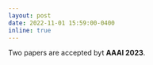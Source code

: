 ```yaml
---
layout: post
date: 2022-11-01 15:59:00-0400
inline: true
---
```


Two papers are accepted byt **AAAI 2023**.
